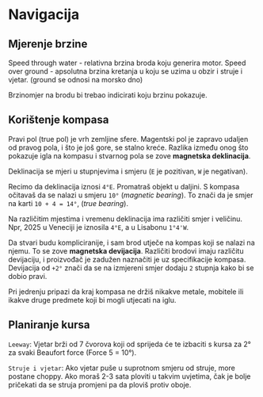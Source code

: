 # Navigacija

## Mjerenje brzine

Speed through water - relativna brzina broda koju generira motor.
Speed over ground - apsolutna brzina kretanja u koju se uzima u obzir i struje i vjetar. (ground se odnosi na morsko dno)

Brzinomjer na brodu bi trebao indicirati koju brzinu pokazuje.

## Korištenje kompasa

Pravi pol (true pol) je vrh zemljine sfere. Magentski pol je zapravo udaljen od pravog pola, i što je još gore, se stalno kreće. Razlika između onog što pokazuje igla na kompasu i stvarnog pola se zove **magnetska deklinacija**.

Deklinacija se mjeri u stupnjevima i smjeru (`E` je pozitivan, `W` je negativan).

Recimo da deklinacija iznosi `4°E`. Promatraš objekt u daljini. S kompasa očitavaš da se nalazi u smjeru `10°` (*magnetic bearing*). To znači da je smjer na karti `10 + 4 = 14°`, (*true bearing*).

Na različitim mjestima i vremenu deklinacija ima različiti smjer i veličinu. Npr, 2025 u Veneciji je iznosila `4°E`, a u Lisabonu `1°4'W`.

Da stvari budu kompliciranije, i sam brod utječe na kompas koji se nalazi na njemu. To se zove **magnetska devijacija**. Različiti brodovi imaju različitu devijaciju, i proizvođač je zadužen naznačiti je uz specifikacije kompasa. Devijacija od `+2°` znači da se na izmjereni smjer dodaju `2` stupnja kako bi se dobio pravi.

Pri jedrenju pripazi da kraj kompasa ne držiš nikakve metale, mobitele ili ikakve druge predmete koji bi mogli utjecati na iglu.

## Planiranje kursa

`Leeway`: Vjetar brži od 7 čvorova koji od sprijeda će te izbaciti s kursa za 2° za svaki Beaufort force (Force 5 = 10°).

`Struje i vjetar`: Ako vjetar puše u suprotnom smjeru od struje, more postane choppy. Ako moraš 2-3 sata ploviti u takvim uvjetima, čak je bolje pričekati da se struja promjeni pa da ploviš protiv oboje.